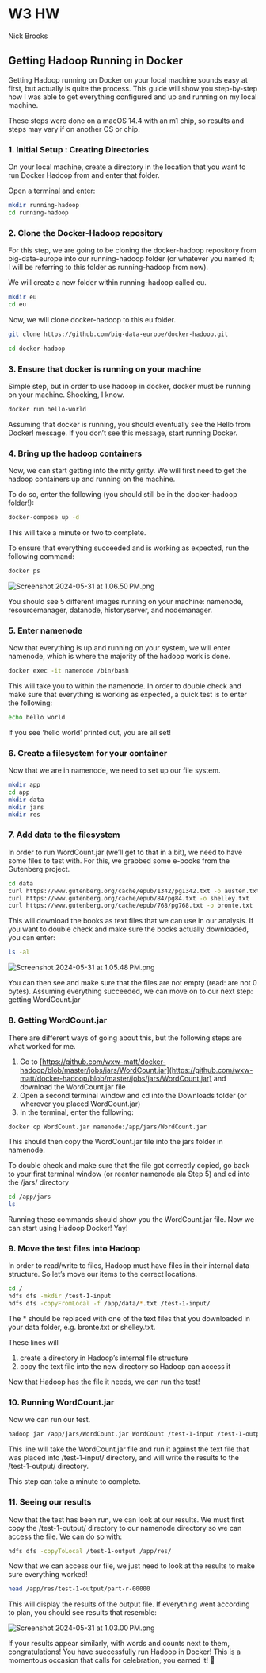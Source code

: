 # W3 HW

Nick Brooks

## Getting Hadoop Running in Docker

Getting Hadoop running on Docker on your local machine sounds easy at first, but actually is quite the process. This guide will show you step-by-step how I was able to get everything configured and up and running on my local machine.

These steps were done on a macOS 14.4 with an m1 chip, so results and steps may vary if on another OS or chip.

### 1. Initial Setup : Creating Directories

On your local machine, create a directory in the location that you want to run Docker Hadoop from and enter that folder. 

Open a terminal and enter:

```bash
mkdir running-hadoop
cd running-hadoop
```

### 2. Clone the Docker-Hadoop repository

For this step, we are going to be cloning the docker-hadoop repository from big-data-europe into our running-hadoop folder (or whatever you named it; I will be referring to this folder as running-hadoop from now). 

We will create a new folder within running-hadoop called eu. 

```bash
mkdir eu
cd eu
```

Now, we will clone docker-hadoop to this eu folder. 

```bash
git clone https://github.com/big-data-europe/docker-hadoop.git

cd docker-hadoop
```

### 3. Ensure that docker is running on your machine

Simple step, but in order to use hadoop in docker, docker must be running on your machine. Shocking, I know.

```bash
docker run hello-world
```

Assuming that docker is running, you should eventually see the Hello from Docker! message. If you don’t see this message, start running Docker.

### 4. Bring up the hadoop containers

Now, we can start getting into the nitty gritty. We will first need to get the hadoop containers up and running on the machine. 

To do so, enter the following (you should still be in the docker-hadoop folder!): 

```bash
docker-compose up -d
```

This will take a minute or two to complete.

To ensure that everything succeeded and is working as expected, run the following command:

```bash
docker ps
```

![Screenshot 2024-05-31 at 1.06.50 PM.png](W3%20HW%20dffb11a742f74974917875081ce97f16/Screenshot_2024-05-31_at_1.06.50_PM.png)

You should see 5 different images running on your machine: namenode, resourcemanager, datanode, historyserver, and nodemanager.

### 5. Enter namenode

Now that everything is up and running on your system, we will enter namenode, which is where the majority of the hadoop work is done.

```bash
docker exec -it namenode /bin/bash
```

This will take you to within the namenode. In order to double check and make sure that everything is working as expected, a quick test is to enter the following:

```bash
echo hello world
```

If you see ‘hello world’ printed out, you are all set!

### 6. Create a filesystem for your container

Now that we are in namenode, we need to set up our file system.

```bash
mkdir app
cd app
mkdir data
mkdir jars
mkdir res
```

### 7. Add data to the filesystem

In order to run WordCount.jar (we’ll get to that in a bit), we need to have some files to test with. For this, we grabbed some e-books from the Gutenberg project.

```bash
cd data
curl https://www.gutenberg.org/cache/epub/1342/pg1342.txt -o austen.txt
curl https://www.gutenberg.org/cache/epub/84/pg84.txt -o shelley.txt
curl https://www.gutenberg.org/cache/epub/768/pg768.txt -o bronte.txt
```

This will download the books as text files that we can use in our analysis. If you want to double check and make sure the books actually downloaded, you can enter:

```bash
ls -al
```

![Screenshot 2024-05-31 at 1.05.48 PM.png](W3%20HW%20dffb11a742f74974917875081ce97f16/Screenshot_2024-05-31_at_1.05.48_PM.png)

You can then see and make sure that the files are not empty (read: are not 0 bytes). Assuming everything succeeded, we can move on to our next step: getting WordCount.jar

### 8. Getting WordCount.jar

There are different ways of going about this, but the following steps are what worked for me.

1. Go to [https://github.com/wxw-matt/docker-hadoop/blob/master/jobs/jars/WordCount.jar](https://github.com/wxw-matt/docker-hadoop/blob/master/jobs/jars/WordCount.jar) and download the WordCount.jar file
2. Open a second terminal window and cd into the Downloads folder (or wherever you placed WordCount.jar)
3. In the terminal, enter the following:

```bash
docker cp WordCount.jar namenode:/app/jars/WordCount.jar
```

This should then copy the WordCount.jar file into the jars folder in namenode.

To double check and make sure that the file got correctly copied, go back to your first terminal window (or reenter namenode ala Step 5) and cd into the /jars/ directory

```bash
cd /app/jars
ls
```

Running these commands should show you the WordCount.jar file. Now we can start using Hadoop Docker! Yay!

### 9. Move the test files into Hadoop

In order to read/write to files, Hadoop must have files in their internal data structure. So let’s move our items to the correct locations.

```bash
cd /
hdfs dfs -mkdir /test-1-input
hdfs dfs -copyFromLocal -f /app/data/*.txt /test-1-input/
```

The * should be replaced with one of the text files that you downloaded in your data folder, e.g. bronte.txt or shelley.txt.

These lines will

1. create a directory in Hadoop’s internal file structure
2. copy the text file into the new directory so Hadoop can access it

Now that Hadoop has the file it needs, we can run the test!

### 10. Running WordCount.jar

Now we can run our test.

```bash
hadoop jar /app/jars/WordCount.jar WordCount /test-1-input /test-1-output
```

This line will take the WordCount.jar file and run it against the text file that was placed into /test-1-input/ directory, and will write the results to the /test-1-output/ directory.

This step can take a minute to complete.

### 11. Seeing our results

Now that the test has been run, we can look at our results. We must first copy the /test-1-output/ directory to our namenode directory so we can access the file. We can do so with:

```bash
hdfs dfs -copyToLocal /test-1-output /app/res/
```

Now that we can access our file, we just need to look at the results to make sure everything worked!

```bash
head /app/res/test-1-output/part-r-00000
```

This will display the results of the output file. If everything went according to plan, you should see results that resemble:

![Screenshot 2024-05-31 at 1.03.00 PM.png](W3%20HW%20dffb11a742f74974917875081ce97f16/Screenshot_2024-05-31_at_1.03.00_PM.png)

If your results appear similarly, with words and counts next to them, congratulations! You have successfully run Hadoop in Docker! This is a momentous occasion that calls for celebration, you earned it! 👏
